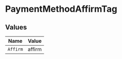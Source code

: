 # PaymentMethodAffirmTag


## Values

| Name     | Value    |
| -------- | -------- |
| `Affirm` | affirm   |
